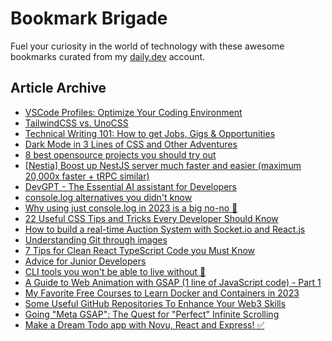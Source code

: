 # Bookmark Brigade
Fuel your curiosity in the world of technology with these awesome bookmarks curated from my [daily.dev](https://app.daily.dev/Anmol-Baranwal) account.

## Article Archive

<!-- DAILY-DEV-BOOKMARKS:START -->
- [VSCode Profiles: Optimize Your Coding Environment](https://app.daily.dev/posts/s0TEwvXQQ?utm_source=rss&utm_medium=bookmarks&utm_campaign=iWZFqWGzJuZ3TMf4ZW9aZ)
- [TailwindCSS vs. UnoCSS](https://app.daily.dev/posts/A0VG4LfAl?utm_source=rss&utm_medium=bookmarks&utm_campaign=iWZFqWGzJuZ3TMf4ZW9aZ)
- [Technical Writing 101: How to get Jobs, Gigs &amp; Opportunities](https://app.daily.dev/posts/f0fIonyeB?utm_source=rss&utm_medium=bookmarks&utm_campaign=iWZFqWGzJuZ3TMf4ZW9aZ)
- [Dark Mode in 3 Lines of CSS and Other Adventures](https://app.daily.dev/posts/NHTOUHCVs?utm_source=rss&utm_medium=bookmarks&utm_campaign=iWZFqWGzJuZ3TMf4ZW9aZ)
- [8 best opensource projects you should try out](https://app.daily.dev/posts/jwsNbjUL7?utm_source=rss&utm_medium=bookmarks&utm_campaign=iWZFqWGzJuZ3TMf4ZW9aZ)
- [[Nestia] Boost up NestJS server much faster and easier &lpar;maximum 20,000x faster + tRPC similar&rpar;](https://app.daily.dev/posts/IUydI5cn6?utm_source=rss&utm_medium=bookmarks&utm_campaign=iWZFqWGzJuZ3TMf4ZW9aZ)
- [DevGPT - The Essential AI assistant for Developers](https://app.daily.dev/posts/G7YoaeDDW?utm_source=rss&utm_medium=bookmarks&utm_campaign=iWZFqWGzJuZ3TMf4ZW9aZ)
- [console.log alternatives you didn&#39;t know](https://app.daily.dev/posts/mxck_ZRxe?utm_source=rss&utm_medium=bookmarks&utm_campaign=iWZFqWGzJuZ3TMf4ZW9aZ)
- [Why using just console.log in 2023 is a big no-no 🚀](https://app.daily.dev/posts/kRn88O4Cv?utm_source=rss&utm_medium=bookmarks&utm_campaign=iWZFqWGzJuZ3TMf4ZW9aZ)
- [22 Useful CSS Tips and Tricks Every Developer Should Know](https://app.daily.dev/posts/nFx08h5cp?utm_source=rss&utm_medium=bookmarks&utm_campaign=iWZFqWGzJuZ3TMf4ZW9aZ)
- [How to build a real-time Auction System with Socket.io and React.js](https://app.daily.dev/posts/1UFRBLP_q?utm_source=rss&utm_medium=bookmarks&utm_campaign=iWZFqWGzJuZ3TMf4ZW9aZ)
- [Understanding Git through images](https://app.daily.dev/posts/wqck-hRFh?utm_source=rss&utm_medium=bookmarks&utm_campaign=iWZFqWGzJuZ3TMf4ZW9aZ)
- [7 Tips for Clean React TypeScript Code you Must Know](https://app.daily.dev/posts/UhLxVOj2i?utm_source=rss&utm_medium=bookmarks&utm_campaign=iWZFqWGzJuZ3TMf4ZW9aZ)
- [Advice for Junior Developers](https://app.daily.dev/posts/_OH8Afgq9?utm_source=rss&utm_medium=bookmarks&utm_campaign=iWZFqWGzJuZ3TMf4ZW9aZ)
- [CLI tools you won&#39;t be able to live without 🔧](https://app.daily.dev/posts/ezL46HW92?utm_source=rss&utm_medium=bookmarks&utm_campaign=iWZFqWGzJuZ3TMf4ZW9aZ)
- [A Guide to Web Animation with GSAP &lpar;1 line of JavaScript code&rpar; - Part 1](https://app.daily.dev/posts/aLK3lDqBD?utm_source=rss&utm_medium=bookmarks&utm_campaign=iWZFqWGzJuZ3TMf4ZW9aZ)
- [My Favorite Free Courses to Learn Docker and Containers in 2023](https://app.daily.dev/posts/h733lKgeC?utm_source=rss&utm_medium=bookmarks&utm_campaign=iWZFqWGzJuZ3TMf4ZW9aZ)
- [Some Useful GitHub Repositories To Enhance Your Web3 Skills](https://app.daily.dev/posts/4fHYq7oFR?utm_source=rss&utm_medium=bookmarks&utm_campaign=iWZFqWGzJuZ3TMf4ZW9aZ)
- [Going &quot;Meta GSAP&quot;: The Quest for &quot;Perfect&quot; Infinite Scrolling](https://app.daily.dev/posts/EElK30ISM?utm_source=rss&utm_medium=bookmarks&utm_campaign=iWZFqWGzJuZ3TMf4ZW9aZ)
- [Make a Dream Todo app with Novu, React and Express! ✅](https://app.daily.dev/posts/kDLKosWRr?utm_source=rss&utm_medium=bookmarks&utm_campaign=iWZFqWGzJuZ3TMf4ZW9aZ)
<!-- DAILY-DEV-BOOKMARKS:END -->
